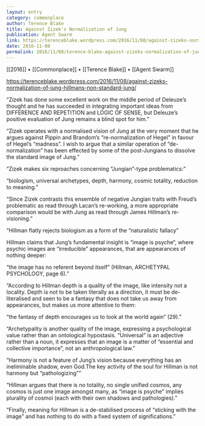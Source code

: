 ```yaml
---
layout: entry
category: commonplace
author: Terence Blake
title: Against Zizek's Normalization of Jung
publication: Agent Swarm
link: https://terenceblake.wordpress.com/2016/11/08/against-zizeks-normalization-of-jung-hillmans-non-standard-jung/
date: 2016-11-08
permalink: 2016/11/08/terence-blake-against-zizeks-normalization-of-jung
---
```


[[2016]] • [[Commonplace]] • [[Terence Blake]] • [[Agent Swarm]]

https://terenceblake.wordpress.com/2016/11/08/against-zizeks-normalization-of-jung-hillmans-non-standard-jung/

“Zizek has done some excellent work on the middle period of Deleuze’s thought and he has succeeded in integrating important ideas from DIFFERENCE AND REPETITION and LOGIC OF SENSE, but Deleuze’s positive evaluation of Jung remains a blind spot for him.”

“Zizek operates with a normalised vision of Jung at the very moment that he argues against Pippin and Brandom’s “re-normalization of Hegel” in favour of Hegel’s “madness”. I wish to argue that a similar operation of “de-normalization” has been effected by some of the post-Jungians to dissolve the standard image of Jung.”

“Zizek makes six reproaches concerning “Jungian”-type problematics:”

“biologism, universal archetypes, depth, harmony, cosmic totality, reduction to meaning.”

“Since Zizek contrasts this ensemble of negative Jungian traits with Freud’s problematic as read through Lacan’s re-working, a more appropriate comparison would be with Jung as read through James Hillman’s re-visioning.”

“Hillman flatly rejects biologism as a form of the “naturalistic fallacy”

Hillman claims that Jung’s fundamental insight is “image is psyche“, where psychic images are “irreducible” appearances, that are appearances of nothing deeper:

“the image has no referent beyond itself” (Hillman, ARCHETYPAL PSYCHOLOGY, page 6).”

“According to Hillman depth is a quality of the image, like intensity not a locality. Depth is not to be taken literally as a direction, it must be de-literalised and seen to be a fantasy that does not take us away from appearances, but makes us more attentive to them:

“the fantasy of depth encourages us to look at the world again” (29).”

“Archetypality is another quality of the image, expressing a psychological value rather than an ontological hypostasis. “Universal” is an adjective rather than a noun, it expresses that an image is a matter of “essential and collective importance”, not an anthropological law.”

“Harmony is not a feature of Jung’s vision because everything has an ineliminable shadow, even God.The key activity of the soul for Hillman is not harmony but “pathologizing””

“Hillman argues that there is no totality, no single unified cosmos, any cosmos is just one image amongst many, as “image is psyche” implies plurality of cosmoi (each with their own shadows and pathologies).”

“Finally, meaning for Hillman is a de-stabilised process of “sticking with the image” and has nothing to do with a fixed system of significations.”


